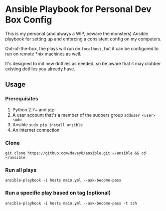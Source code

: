 # Ansible Playbook for Personal Dev Box Config

This is my personal (and always a WIP, beware the monsters) Ansible playbook for setting up and enforcing a consistent config on my computers.

Out-of-the-box, the plays will run on `localhost`, but it can be configured to run on remote *nix machines as well.

It's designed to init new dotfiles as needed, so be aware that it may clobber existing dotfiles you already have.

## Usage

### Prerequisites
1. Python 2.7+ and `pip`
2. A user account that's a member of the sudoers group `adduser <user> sudo`
3. Ansible `sudo pip install ansible`
4. An internet connection

### Clone
`git clone https://github.com/daveyb/ansible.git ~/ansible && cd ~/ansible`

### Run all plays
`ansible-playbook -i hosts main.yml --ask-become-pass`

### Run a specific play based on tag (optional)
`ansible-playbook -i hosts main.yml --ask-become-pass -t zsh`

